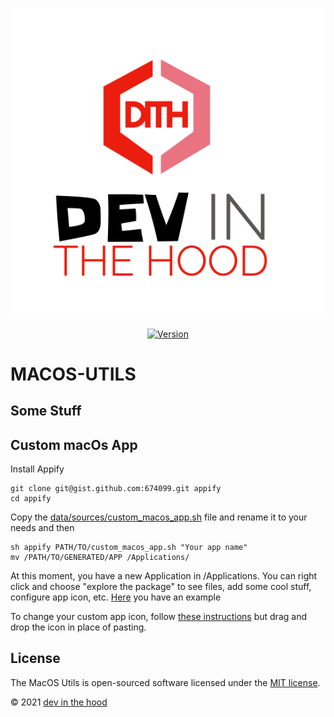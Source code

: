 <p align="center">
    <a href="https://devinthehood.com"><img src="https://github.com/jul6art/symfony-skeleton/blob/master/assets/img/devinthehood.png?raw=true" alt="logo dev in the hood"></a>
</p>

<p align="center">
    <a href="https://github.com/devinthehood/jul6art/tradebot" target="_blank"><img src="https://img.shields.io/static/v1?label=stable&message=v1&color=green" alt="Version"></a>
</p>

MACOS-UTILS
===========
Some Stuff
----------

Custom macOs App
----------------

Install Appify

```shell
git clone git@gist.github.com:674099.git appify
cd appify
```

Copy the [data/sources/custom_macos_app.sh](https://github.com/jul6art/macos-utils/blob/master/data/sources/custom_macos_app.sh) file and rename it to your needs
and then

```shell
sh appify PATH/TO/custom_macos_app.sh "Your app name"
mv /PATH/TO/GENERATED/APP /Applications/
```

At this moment, you have a new Application in /Applications. You can right click and choose "explore the package" to see files, add some cool stuff, configure app icon, etc.
[Here](https://github.com/jul6art/macos-utils/blob/master/data/sources/custom_sourcetree.app.zip) you have an example 

To change your custom app icon, follow [these instructions](https://9to5mac.com/2020/12/01/change-mac-icons/) but drag and drop the icon in place of pasting.

License
-------

The MacOS Utils is open-sourced software licensed under the [MIT license](https://opensource.org/licenses/MIT).

&copy; 2021 [dev in the hood](https://devinthehood.com)
